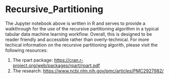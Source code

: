 # Recursive_Partitioning
The Jupyter notebook above is written in R and serves to provide a walkthrough for the use of the recursive partitioning algorithm in a typical tabular data machine learning workflow. Overall, this is designed to be reader friendly and accessible rather than overly-technical. For more techical information on the recursive partitioning algorith, please visit the following resources:

1. The rpart package: https://cran.r-project.org/web/packages/rpart/rpart.pdf
2. The research: https://www.ncbi.nlm.nih.gov/pmc/articles/PMC2927982/
